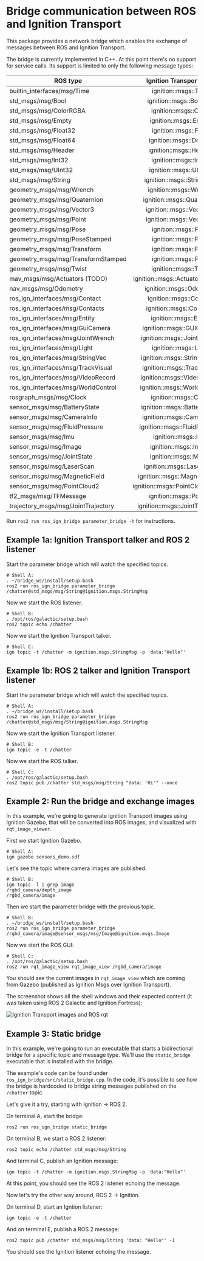 # Bridge communication between ROS and Ignition Transport

This package provides a network bridge which enables the exchange of messages
between ROS and Ignition Transport.

The bridge is currently implemented in C++. At this point there's no support for
service calls. Its support is limited to only the following message types:

| ROS type                             | Ignition Transport type              |
|--------------------------------------|:------------------------------------:|
| builtin_interfaces/msg/Time          | ignition::msgs::Time                 |
| std_msgs/msg/Bool                    | ignition::msgs::Boolean              |
| std_msgs/msg/ColorRGBA               | ignition::msgs::Color                |
| std_msgs/msg/Empty                   | ignition::msgs::Empty                |
| std_msgs/msg/Float32                 | ignition::msgs::Float                |
| std_msgs/msg/Float64                 | ignition::msgs::Double               |
| std_msgs/msg/Header                  | ignition::msgs::Header               |
| std_msgs/msg/Int32                   | ignition::msgs::Int32                |
| std_msgs/msg/UInt32                  | ignition::msgs::UInt32               |
| std_msgs/msg/String                  | ignition::msgs::StringMsg            |
| geometry_msgs/msg/Wrench             | ignition::msgs::Wrench               |
| geometry_msgs/msg/Quaternion         | ignition::msgs::Quaternion           |
| geometry_msgs/msg/Vector3            | ignition::msgs::Vector3d             |
| geometry_msgs/msg/Point              | ignition::msgs::Vector3d             |
| geometry_msgs/msg/Pose               | ignition::msgs::Pose                 |
| geometry_msgs/msg/PoseStamped        | ignition::msgs::Pose                 |
| geometry_msgs/msg/Transform          | ignition::msgs::Pose                 |
| geometry_msgs/msg/TransformStamped   | ignition::msgs::Pose                 |
| geometry_msgs/msg/Twist              | ignition::msgs::Twist                |
| mav_msgs/msg/Actuators (TODO)        | ignition::msgs::Actuators (TODO)     |
| nav_msgs/msg/Odometry                | ignition::msgs::Odometry             |
| ros_ign_interfaces/msg/Contact       | ignition::msgs::Contact              |
| ros_ign_interfaces/msg/Contacts      | ignition::msgs::Contacts             |
| ros_ign_interfaces/msg/Entity        | ignition::msgs::Entity               |
| ros_ign_interfaces/msg/GuiCamera     | ignition::msgs::GUICamera            |
| ros_ign_interfaces/msg/JointWrench   | ignition::msgs::JointWrench          |
| ros_ign_interfaces/msg/Light         | ignition::msgs::Light                |
| ros_ign_interfaces/msg/StringVec     | ignition::msgs::StringMsg_V          |
| ros_ign_interfaces/msg/TrackVisual   | ignition::msgs::TrackVisual          |
| ros_ign_interfaces/msg/VideoRecord   | ignition::msgs::VideoRecord          |
| ros_ign_interfaces/msg/WorldControl  | ignition::msgs::WorldControl         |
| rosgraph_msgs/msg/Clock              | ignition::msgs::Clock                |
| sensor_msgs/msg/BatteryState         | ignition::msgs::BatteryState         |
| sensor_msgs/msg/CameraInfo           | ignition::msgs::CameraInfo           |
| sensor_msgs/msg/FluidPressure        | ignition::msgs::FluidPressure        |
| sensor_msgs/msg/Imu                  | ignition::msgs::IMU                  |
| sensor_msgs/msg/Image                | ignition::msgs::Image                |
| sensor_msgs/msg/JointState           | ignition::msgs::Model                |
| sensor_msgs/msg/LaserScan            | ignition::msgs::LaserScan            |
| sensor_msgs/msg/MagneticField        | ignition::msgs::Magnetometer         |
| sensor_msgs/msg/PointCloud2          | ignition::msgs::PointCloudPacked     |
| tf2_msgs/msg/TFMessage               | ignition::msgs::Pose_V               |
| trajectory_msgs/msg/JointTrajectory  | ignition::msgs::JointTrajectory      |

Run `ros2 run ros_ign_bridge parameter_bridge -h` for instructions.

## Example 1a: Ignition Transport talker and ROS 2 listener

Start the parameter bridge which will watch the specified topics.

```
# Shell A:
. ~/bridge_ws/install/setup.bash
ros2 run ros_ign_bridge parameter_bridge /chatter@std_msgs/msg/String@ignition.msgs.StringMsg
```

Now we start the ROS listener.

```
# Shell B:
. /opt/ros/galactic/setup.bash
ros2 topic echo /chatter
```

Now we start the Ignition Transport talker.

```
# Shell C:
ign topic -t /chatter -m ignition.msgs.StringMsg -p 'data:"Hello"'
```

## Example 1b: ROS 2 talker and Ignition Transport listener

Start the parameter bridge which will watch the specified topics.

```
# Shell A:
. ~/bridge_ws/install/setup.bash
ros2 run ros_ign_bridge parameter_bridge /chatter@std_msgs/msg/String@ignition.msgs.StringMsg
```

Now we start the Ignition Transport listener.

```
# Shell B:
ign topic -e -t /chatter
```

Now we start the ROS talker.

```
# Shell C:
. /opt/ros/galactic/setup.bash
ros2 topic pub /chatter std_msgs/msg/String "data: 'Hi'" --once
```

## Example 2: Run the bridge and exchange images

In this example, we're going to generate Ignition Transport images using
Ignition Gazebo, that will be converted into ROS images, and visualized with
`rqt_image_viewer`.

First we start Ignition Gazebo.

```
# Shell A:
ign gazebo sensors_demo.sdf
```

Let's see the topic where camera images are published.

```
# Shell B:
ign topic -l | grep image
/rgbd_camera/depth_image
/rgbd_camera/image
```

Then we start the parameter bridge with the previous topic.

```
# Shell B:
. ~/bridge_ws/install/setup.bash
ros2 run ros_ign_bridge parameter_bridge /rgbd_camera/image@sensor_msgs/msg/Image@ignition.msgs.Image
```

Now we start the ROS GUI:

```
# Shell C:
. /opt/ros/galactic/setup.bash
ros2 run rqt_image_view rqt_image_view /rgbd_camera/image
```

You should see the current images in `rqt_image_view` which are coming from
Gazebo (published as Ignition Msgs over Ignition Transport).

The screenshot shows all the shell windows and their expected content
(it was taken using ROS 2 Galactic and Ignition Fortress):

![Ignition Transport images and ROS rqt](images/bridge_image_exchange.png)

## Example 3: Static bridge

In this example, we're going to run an executable that starts a bidirectional
bridge for a specific topic and message type. We'll use the `static_bridge`
executable that is installed with the bridge.

The example's code can be found under `ros_ign_bridge/src/static_bridge.cpp`.
In the code, it's possible to see how the bridge is hardcoded to bridge string
messages published on the `/chatter` topic.

Let's give it a try, starting with Ignition -> ROS 2.

On terminal A, start the bridge:

`ros2 run ros_ign_bridge static_bridge`

On terminal B, we start a ROS 2 listener:

`ros2 topic echo /chatter std_msgs/msg/String`

And terminal C, publish an Ignition message:

`ign topic -t /chatter -m ignition.msgs.StringMsg -p 'data:"Hello"'`

At this point, you should see the ROS 2 listener echoing the message.

Now let's try the other way around, ROS 2 -> Ignition.

On terminal D, start an Igntion listener:

`ign topic -e -t /chatter`

And on terminal E, publish a ROS 2 message:

`ros2 topic pub /chatter std_msgs/msg/String 'data: "Hello"' -1`

You should see the Ignition listener echoing the message.
